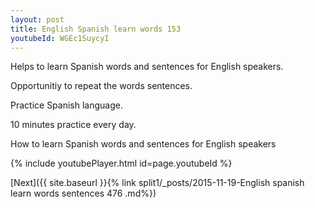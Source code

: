 ```yaml
---
layout: post
title: English Spanish learn words 153 
youtubeId: WGEc1SuycyI
---
```

 
 
Helps to learn Spanish words and sentences for English speakers.

Opportunitiy to repeat the words sentences. 

Practice Spanish language. 
 
10 minutes practice every day. 
 
How to learn Spanish words and sentences for English speakers 
 
{% include youtubePlayer.html id=page.youtubeId %}
 
 
[Next]({{ site.baseurl }}{% link  split1/_posts/2015-11-19-English spanish learn words sentences 476 .md%})
 
